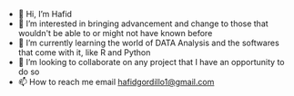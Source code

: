 - 👋 Hi, I’m Hafid
- 👀 I’m interested in bringing advancement and change to those that wouldn't be able to or might not have known before
- 🌱 I’m currently learning the world of DATA Analysis and the softwares that come with it, like R and Python
- 💞️ I’m looking to collaborate on any project that I have an opportunity to do so
- 📫 How to reach me email hafidgordillo1@gmail.com

<!---
Ghafid/Ghafid is a ✨ special ✨ repository because its `README.md` (this file) appears on your GitHub profile.
You can click the Preview link to take a look at your changes.
--->
